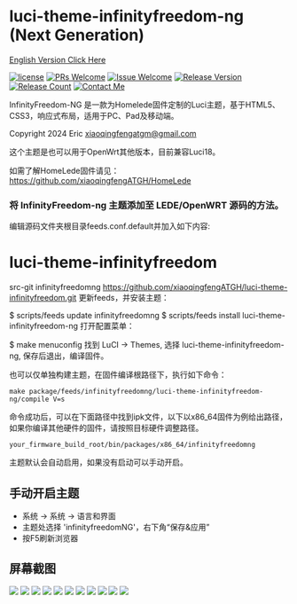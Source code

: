 # luci-theme-infinityfreedom-ng (Next Generation)

[ English Version Click Here ](/README.md)

[![license][1]][2]
[![PRs Welcome][3]][4]
[![Issue Welcome][5]][6]
[![Release Version][7]][8]
[![Release Count][9]][8]
[![Contact Me][10]][11]

InfinityFreedom-NG 是一款为Homelede固件定制的Luci主题，基于HTML5、CSS3，响应式布局，适用于PC、Pad及移动端。

Copyright 2024 Eric <xiaoqingfengatgm@gmail.com>

这个主题是也可以用于OpenWrt其他版本，目前兼容Luci18。

如需了解HomeLede固件请见：
https://github.com/xiaoqingfengATGH/HomeLede

### 将 InfinityFreedom-ng 主题添加至 LEDE/OpenWRT 源码的方法。

编辑源码文件夹根目录feeds.conf.default并加入如下内容:

# luci-theme-infinityfreedom

src-git infinityfreedomng https://github.com/xiaoqingfengATGH/luci-theme-infinityfreedom.git
更新feeds，并安装主题：

$ scripts/feeds update infinityfreedomng
$ scripts/feeds install luci-theme-infinityfreedom-ng
打开配置菜单：

$ make menuconfig
找到 LuCI -> Themes, 选择 luci-theme-infinityfreedom-ng, 保存后退出，编译固件。

也可以仅单独构建主题，在固件编译根路径下，执行如下命令：

```
make package/feeds/infinityfreedomng/luci-theme-infinityfreedom-ng/compile V=s
```

命令成功后，可以在下面路径中找到ipk文件，以下以x86_64固件为例给出路径，如果你编译其他硬件的固件，请按照目标硬件调整路径。

```
your_firmware_build_root/bin/packages/x86_64/infinityfreedomng
```

主题默认会自动启用，如果没有启动可以手动开启。

手动开启主题
------------

* 系统 -> 系统 -> 语言和界面
* 主题处选择 'infinityfreedomNG'，右下角“保存&应用”
* 按F5刷新浏览器

屏幕截图
--------

![](/screenshots/000.Login.png)
![](/screenshots/001.Overview.png)
![](/screenshots/002.Firewall.png)
![](/screenshots/003.KernelLog.png)
![](/screenshots/004.Route.png)
![](/screenshots/005.SysLog.png)
![](/screenshots/006_RealTimeMontor.png)
![](/screenshots/100.System.png)
![](/screenshots/101.SoftwarePkgs.png)
![](/screenshots/207.upnp.png)
![](/screenshots/304.Samba.png)

[1]: https://img.shields.io/badge/license-Apache2-brightgreen.svg
[2]: /LICENSE
[3]: https://img.shields.io/badge/PRs-welcome-brightgreen.svg
[4]: https://github.com/xiaoqingfengATGH/luci-theme-infinityfreedom/pulls
[5]: https://img.shields.io/badge/Issues-welcome-brightgreen.svg
[6]: https://github.com/xiaoqingfengATGH/luci-theme-infinityfreedom/issues/new
[7]: https://img.shields.io/badge/release-NGv1.2beta-orange.svg?
[8]: https://github.com/xiaoqingfengATGH/luci-theme-infinityfreedom/releases
[9]: https://img.shields.io/github/downloads/xiaoqingfengATGH/luci-theme-infinityfreedom/total
[10]: https://img.shields.io/badge/Contact-telegram-blue
[11]: https://t.me/t_homelede
